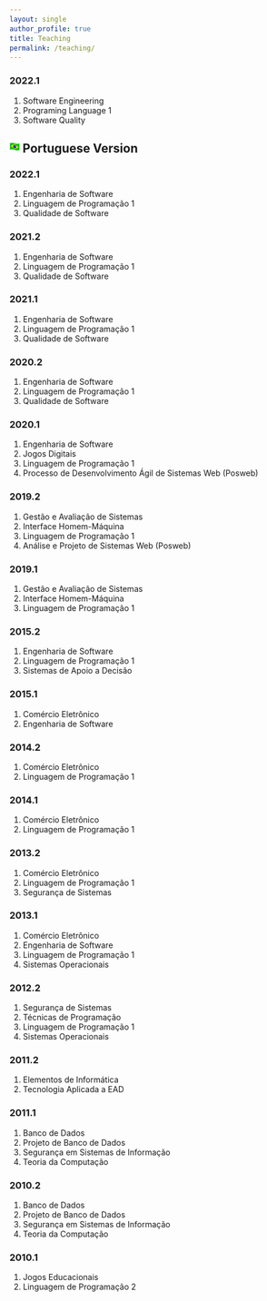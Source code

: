 ```yaml
---
layout: single
author_profile: true
title: Teaching
permalink: /teaching/
---
```


### 2022.1
1. Software Engineering
1. Programing Language 1
1. Software Quality


## <img src="/images/br_flag.png" alt="Portuguese version" style="height: 18px; width:18px;"/> Portuguese Version 

### 2022.1
1. Engenharia de Software
1. Linguagem de Programação 1
1. Qualidade de Software


### 2021.2
1. Engenharia de Software
1. Linguagem de Programação 1
1. Qualidade de Software

### 2021.1
1. Engenharia de Software
1. Linguagem de Programação 1
1. Qualidade de Software

### 2020.2 
1. Engenharia de Software
1. Linguagem de Programação 1
1. Qualidade de Software

### 2020.1
1. Engenharia de Software
1. Jogos Digitais
1. Linguagem de Programação 1
1. Processo de Desenvolvimento Ágil de Sistemas Web (Posweb)

### 2019.2
1. Gestão e Avaliação de Sistemas
1. Interface Homem-Máquina
1. Linguagem de Programação 1
1. Análise e Projeto de Sistemas Web (Posweb)

### 2019.1
1. Gestão e Avaliação de Sistemas
1. Interface Homem-Máquina
1. Linguagem de Programação 1

### 2015.2
1. Engenharia de Software
1. Linguagem de Programação 1
1. Sistemas de Apoio a Decisão

### 2015.1
1. Comércio Eletrônico
1. Engenharia de Software

### 2014.2
1. Comércio Eletrônico
1. Linguagem de Programação 1

### 2014.1 
1. Comércio Eletrônico
1. Linguagem de Programação 1

### 2013.2
1. Comércio Eletrônico
1. Linguagem de Programação 1
1. Segurança de Sistemas

### 2013.1
1. Comércio Eletrônico
1. Engenharia de Software
1. Linguagem de Programação 1
1. Sistemas Operacionais

### 2012.2
1. Segurança de Sistemas
1. Técnicas de Programação
1. Linguagem de Programação 1
1. Sistemas Operacionais

### 2011.2
1. Elementos de Informática
1. Tecnologia Aplicada a EAD

### 2011.1
1. Banco de Dados
1. Projeto de Banco de Dados
1. Segurança em Sistemas de Informação
1. Teoria da Computação

### 2010.2
1. Banco de Dados
1. Projeto de Banco de Dados
1. Segurança em Sistemas de Informação
1. Teoria da Computação

### 2010.1
1. Jogos Educacionais
1. Linguagem de Programação 2

